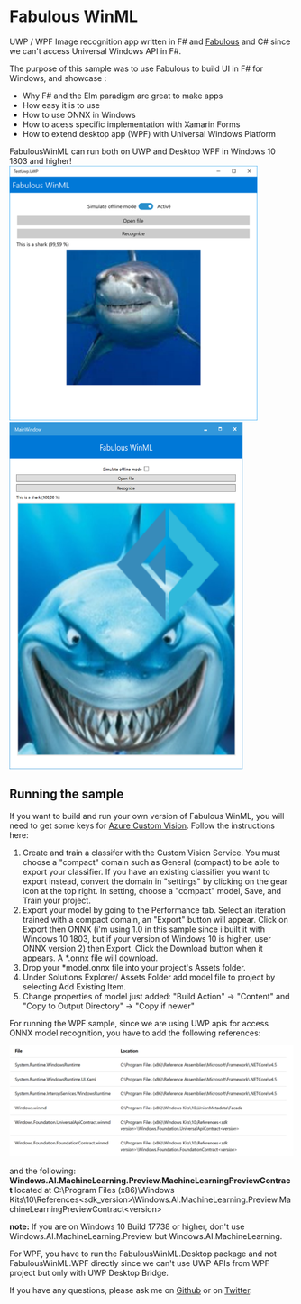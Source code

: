 # Fabulous WinML

UWP / WPF Image recognition app written in F# and [Fabulous](https://github.com/fsprojects/Fabulous)  and C# since we can't access Universal Windows API in F#.

The purpose of this sample was to use Fabulous to build UI in F# for Windows, and showcase :
- Why F# and the Elm paradigm are great to make apps
- How easy it is to use
- How to use ONNX in Windows
- How to acess specific implementation with Xamarin Forms
- How to extend desktop app (WPF) with Universal Windows Platform

FabulousWinML can run both on UWP and Desktop WPF in Windows 10 1803 and higher!  
<img alt='UWP' src='images/capture_uwp.PNG' width='440' height='452' /> <img src='images/capture_wpf.png' width='414' height='616' />

## Running the sample
If you want to build and run your own version of Fabulous WinML, you will need to get some keys for [Azure Custom Vision](https://customvision.ai/).
Follow the instructions here: 
 1. Create and train a classifer with the Custom Vision Service. You must choose a "compact" domain such as General (compact) to be able to export your classifier. If you have an existing classifier you want to export instead, convert the domain in "settings" by clicking on the gear icon at the top right. In setting, choose a "compact" model, Save, and Train your project.
 2. Export your model by going to the Performance tab. Select an iteration trained with a compact domain, an "Export" button will appear. Click on Export then ONNX (i'm using 1.0 in this sample since i built it with Windows 10 1803, but if your version of Windows 10 is higher, user ONNX version 2) then Export. Click the Download button when it appears. A *.onnx file will download.
 3. Drop your *model.onnx file into your project's Assets folder.
 4. Under Solutions Explorer/ Assets Folder add model file to project by selecting Add Existing Item.
 5. Change properties of model just added: "Build Action" -> "Content" and "Copy to Output Directory" -> "Copy if newer"

For running the WPF sample, since we are using UWP apis for access ONNX model recognition, you have to add the following references:

<img alt='UWP' src='images/references.PNG' />

and the following: **Windows.AI.MachineLearning.Preview.MachineLearningPreviewContract** located at C:\Program Files (x86)\Windows Kits\10\References&lt;sdk_version&gt;\Windows.AI.MachineLearning.Preview.MachineLearningPreviewContract&lt;version&gt;

**note:** If you are on Windows 10 Build 17738 or higher, don't use Windows.AI.MachineLearning.Preview but Windows.AI.MachineLearning. 

For WPF, you have to run the FabulousWinML.Desktop package and not FabulousWinML.WPF directly since we can't use UWP APIs from WPF project but only with UWP Desktop Bridge. 

If you have any questions, please ask me on [Github](https://github.com/ArthurFSharp/
) or on [Twitter](https://twitter.com/arthurfsharp). 
